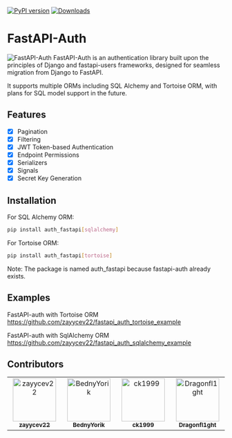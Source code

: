 [![PyPI version](https://badge.fury.io/py/auth_fastapi.svg)](https://badge.fury.io/py/auth_fastapi)
[![Downloads](https://static.pepy.tech/badge/auth_fastapi)](https://pepy.tech/project/auth_fastapi)

# FastAPI-Auth
![FastAPI-Auth](file:///C:/Users/zayyc/Downloads/Telegram%20Desktop/%D0%A4%D0%9F22.svg)
FastAPI-Auth is an authentication library built upon the principles of Django and fastapi-users frameworks, designed for
seamless migration from Django to FastAPI.

It supports multiple ORMs including SQL Alchemy and Tortoise ORM, with plans for SQL model support in the future.

## Features

* [X] Pagination
* [X] Filtering
* [X] JWT Token-based Authentication
* [X] Endpoint Permissions
* [X] Serializers
* [X] Signals
* [X] Secret Key Generation

## Installation

For SQL Alchemy ORM:

```bash
pip install auth_fastapi[sqlalchemy]
```

For Tortoise ORM:

```bash
pip install auth_fastapi[tortoise]
```

Note: The package is named auth_fastapi because fastapi-auth already exists.

## Examples
FastAPI-auth with Tortoise ORM
https://github.com/zayycev22/fastapi_auth_tortoise_example

FastAPI-auth with SqlAlchemy ORM https://github.com/zayycev22/fastapi_auth_sqlalchemy_example

## Contributors

<table>
  <tbody>
    <tr>
      <td align="center" valign="top" width="14.28%"><a href="https://github.com/zayycev22"><img src="https://avatars.githubusercontent.com/zayycev22?v=4?s=100" width="100px;" alt="zayycev22"/><br /><sub><b>zayycev22</b></sub></a><br /></td>
      <td align="center" valign="top" width="14.28%"><a href="https://github.com/BednyYorik"><img src="https://avatars.githubusercontent.com/BednyYorik?v=4?s=100" width="100px;" alt="BednyYorik"/><br /><sub><b>BednyYorik</b></sub></a><br /></td>
      <td align="center" valign="top" width="14.28%"><a href="https://github.com/ck1999"><img src="https://avatars.githubusercontent.com/ck1999?v=4?s=100" width="100px;" alt="ck1999"/><br><sub><b>ck1999</b></sub></a></td>
      <td align="center" valign="top" width="14.28%"><a href="https://github.com/Dragonfl1ght"><img src="https://avatars.githubusercontent.com/Dragonfl1ght?s=4?s=100" width="100px;" alt="Dragonfl1ght"/><br /><sub><b>Dragonfl1ght</b></sub></a><br /></td>
    </tr>
    </tbody>
</table>